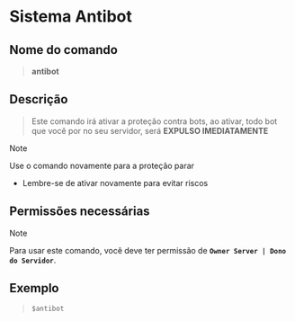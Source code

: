 # Sistema Antibot

## Nome do comando
> **antibot**

## Descrição
> Este comando irá ativar a proteção contra bots, ao ativar, todo bot que você por no seu servidor, será **EXPULSO IMEDIATAMENTE**

> [!NOTE]
> Use o comando novamente para a proteção parar
> * Lembre-se de ativar novamente para evitar riscos

## Permissões necessárias
> [!NOTE]
> Para usar este comando, você deve ter permissão de **`Owner Server | Dono do Servidor`**.

## Exemplo
> `$antibot`